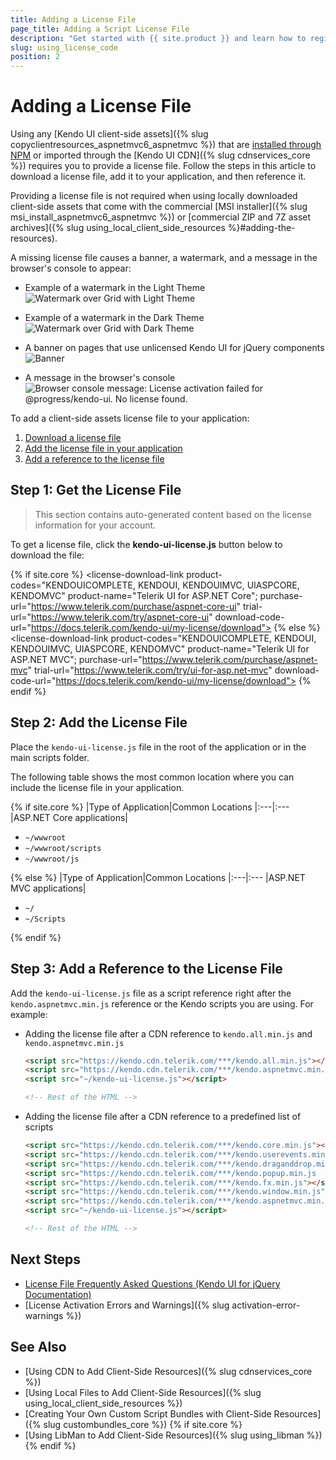 ```yaml
---
title: Adding a License File
page_title: Adding a Script License File
description: "Get started with {{ site.product }} and learn how to register the script license file required for the client-side scripts from the CDN and NPM distribution."
slug: using_license_code
position: 2
---
```


# Adding a License File

Using any [Kendo UI client-side assets]({% slug copyclientresources_aspnetmvc6_aspnetmvc %}) that are [installed through NPM](https://www.npmjs.com/package/@progress/kendo-ui) or imported through the [Kendo UI CDN]({% slug cdnservices_core %}) requires you to provide a license file. Follow the steps in this article to download a license file, add it to your application, and then reference it.

Providing a license file is not required when using locally downloaded client-side assets that come with the commercial [MSI installer]({% slug msi_install_aspnetmvc6_aspnetmvc %}) or [commercial ZIP and 7Z asset archives]({% slug using_local_client_side_resources %}#adding-the-resources).

A missing license file causes a banner, a watermark, and a message in the browser's console to appear:

* Example of a watermark in the Light Theme
    ![Watermark over Grid with Light Theme](../images/watermark-light-theme.png) 
 
* Example of a watermark in the Dark Theme
    ![Watermark over Grid with Dark Theme](../images/watermark-dark-theme.png)

* A banner on pages that use unlicensed Kendo UI for jQuery components
    ![Banner](../images/banner.png)

* A message in the browser's console
    ![Browser console message: License activation failed for @progress/kendo-ui. No license found.](../images/license-warning.png)

To add a client-side assets license file to your application:

1. [Download a license file](#step-1-get-the-license-file)
2. [Add the license file in your application](#step-2-add-the-license-file)
3. [Add a reference to the license file](#step-3-add-a-reference-to-the-license-file)

## Step 1: Get the License File

> This section contains auto-generated content based on the license information for your account.

To get a license file, click the **kendo-ui-license.js** button below to download the file:

<link rel="stylesheet" href="https://d3fu8oi3wk1rz4.cloudfront.net/kendo-docs-demos-assets/2.1.2/styles/license-key/styles.css" />
<script src="https://d3fu8oi3wk1rz4.cloudfront.net/kendo-docs-demos-assets/2.1.2/scripts/license-key/index.js"></script>

{% if site.core %}
<license-download-link
product-codes="KENDOUICOMPLETE, KENDOUI, KENDOUIMVC, UIASPCORE, KENDOMVC"
product-name="Telerik UI for ASP.NET Core";
purchase-url="https://www.telerik.com/purchase/aspnet-core-ui"
trial-url="https://www.telerik.com/try/aspnet-core-ui"
download-code-url="https://docs.telerik.com/kendo-ui/my-license/download">
</license-download-link>
{% else %}
<license-download-link
product-codes="KENDOUICOMPLETE, KENDOUI, KENDOUIMVC, UIASPCORE, KENDOMVC"
product-name="Telerik UI for ASP.NET MVC";
purchase-url="https://www.telerik.com/purchase/aspnet-mvc"
trial-url="https://www.telerik.com/try/ui-for-asp.net-mvc"
download-code-url="https://docs.telerik.com/kendo-ui/my-license/download">
</license-download-link>
{% endif %}

## Step 2: Add the License File

Place the `kendo-ui-license.js` file in the root of the application or in the main scripts folder.

The following table shows the most common location where you can include the license file in your application.

{% if site.core %}
|Type of Application|Common Locations
|:---|:---
|ASP.NET Core applications|<ul><li><code>~/wwwroot</code></li><li><code>~/wwwroot/scripts</code></li><li><code>~/wwwroot/js</code></li></ul>
{% else %}
|Type of Application|Common Locations
|:---|:---
|ASP.NET MVC applications|<ul><li><code>~/</code></li><li><code>~/Scripts</code></li></ul>
{% endif %}

## Step 3: Add a Reference to the License File

Add the `kendo-ui-license.js` file as a script reference right after the `kendo.aspnetmvc.min.js` reference or the Kendo scripts you are using. For example:

* Adding the license file after a CDN reference to `kendo.all.min.js` and `kendo.aspnetmvc.min.js`
    ```html
    <script src="https://kendo.cdn.telerik.com/***/kendo.all.min.js"></script>
    <script src="https://kendo.cdn.telerik.com/***/kendo.aspnetmvc.min.js"></script>
    <script src="~/kendo-ui-license.js"></script>

    <!-- Rest of the HTML -->
    ```

* Adding the license file after a CDN reference to a predefined list of scripts
    ```html
    <script src="https://kendo.cdn.telerik.com/***/kendo.core.min.js"></script>
    <script src="https://kendo.cdn.telerik.com/***/kendo.userevents.min.js"></script>
    <script src="https://kendo.cdn.telerik.com/***/kendo.draganddrop.min.js"></script>
    <script src="https://kendo.cdn.telerik.com/***/kendo.popup.min.js	"></script>
    <script src="https://kendo.cdn.telerik.com/***/kendo.fx.min.js"></script>
    <script src="https://kendo.cdn.telerik.com/***/kendo.window.min.js"></script>
    <script src="https://kendo.cdn.telerik.com/***/kendo.aspnetmvc.min.js"></script>
    <script src="~/kendo-ui-license.js"></script>

    <!-- Rest of the HTML -->
    ```

## Next Steps

* [License File Frequently Asked Questions (Kendo UI for jQuery Documentation)](https://docs.telerik.com/kendo-ui/intro/installation/license-code-faq)
* [License Activation Errors and Warnings]({% slug activation-error-warnings %})


## See Also

* [Using CDN to Add Client-Side Resources]({% slug cdnservices_core %})
* [Using Local Files to Add Client-Side Resources]({% slug using_local_client_side_resources %})
* [Creating Your Own Custom Script Bundles with Client-Side Resources]({% slug custombundles_core %})
{% if site.core %}
* [Using LibMan to Add Client-Side Resources]({% slug using_libman %})
{% endif %}
